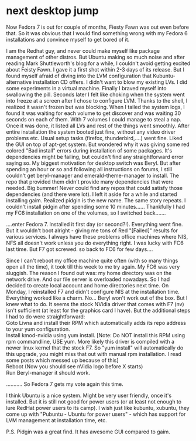 next desktop jump
===
Now Fedora 7 is out for couple of months, Fiesty Fawn was out even before that. So it was obvious that I would find something wrong with my Fedora 6 installations and convince myself to get bored of it.  
  
I am the Redhat guy, and never could make myself like package management of other distros. But Ubuntu making so much noise and after reading Mark Shuttleworth's blog for a while, I couldn't avoid getting excited about Feisty Fawn. I gave it a first shot within 2-3 days of its release. But I found myself afraid of diving into the LVM configuration that Kubuntu-alternative installation CD offers. I didn't want to blow my existing LVs. I did some experiments in a virtual machine. Finally I braved myself into swallowing the pill. Seconds later I felt like choking when the system went into freeze at a screen after I chose to configure LVM. Thanks to the shell, I realized it wasn't frozen but was blocking. When I tailed the system logs, I found it was waiting for each volume to get discover and was waiting 30 seconds on each of them. With 7 volumes I could manage to steal a nap. Once it was done, it listed all LVs and rest of the things went smoothly. After entire installation the system booted just fine, without any video driver problems etc. Usual setup tasks (firefox, thunderbird,....) went fine. Liked the GUI on top of apt-get system. But wondered why it was giving some red colored "Bad install" errors during installation of some packages. It's dependencies might be failing, but couldn't find any straightforward error saying so. My biggest motivation for desktop switch was Beryl. But after spending an hour or so and following all instructions on forums, I still couldn't get beryl-manager and emerald-theme-manager to install. The repo that provided them didn't provide many dependencies that were needed. Big bummer! Never could find any repos that could satisfy those dependencies (and there were lot). I left it aside for a while and started installing gaim. Realized pidgin is the new name. The same story repeats. I couldn't install pidgin after spending some 10 minutes...... Thankfully I had my FC6 installation on one of the volumes, so I switched back.......  
  
  
....enter Fedora 7\. Installed it first day (or second?!). Everything went fine. But it wouldn't boot alright - giving me tons of Red "\[Failed\]" results for various services. I always have these problems office machines where NIS, NFS all doesn't work unless you do everything right. I was lucky with FC6 last time. But F7 got screwed. so back to FC6 for few days....  
  
Since I can't reboot my office machine quite often (with so many things open all the time), it took till this week to me try again. My FC6 was very sluggish. The reason I found out was: my home directory was on the network drive. And our file server is overloaded nowadays. So I had decided to create local account and home directories next time. On Monday, I reinstalled F7 and didn't configure NIS at the installation time. Everything worked like a charm. No... Beryl won't work out of the box. But I knew what to do. It seems the stock NVidia driver that comes with F7 (nv) isn't sufficient (at least for the graphics card I have). But the additional steps I had to do were straightforward:  
Goto Livna and install their RPM which automatically adds its repo address to your yum configuration.  
Install kmod-nvidia using yum install. \[Note: Do NOT install this RPM using rpm commandline, USE yum. More likely this driver is compiled with a newer linux kernel that the stock F7\. So "yum install" will automatically do this upgrade, you might miss that out with manual rpm installation. I read some posts which messed up because of this\]  
Reboot (Now you should see nVidia logo before X starts)  
Run Beryl-manager it should work.  
  
  
........... So Fedora 7 gets my vote again this time.  
  
I think Ubuntu is a nice system. Might be very user friendly, once it's installed. But it is still not good for power users (or at least not enough to lure RedHat power users to its camp). I wish just like kubuntu, xubuntu, they come up with "Pubuntu - Ubuntu for power users" - which has support for LVM management at installation time, etc.  
  
P.S. Pidgin was a great find. It has awesome GUI compared to gaim.

